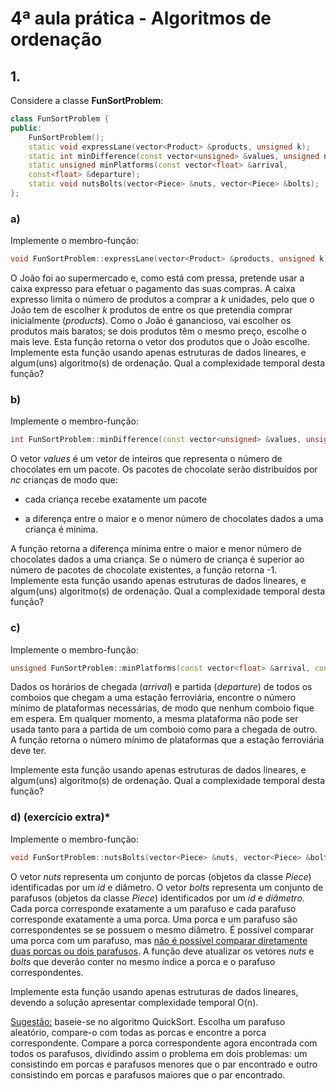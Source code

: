 # 4ª aula prática - Algoritmos de ordenação

## 1.

Considere a classe **FunSortProblem**:

```cpp
class FunSortProblem {
public:
    FunSortProblem();
    static void expressLane(vector<Product> &products, unsigned k);
    static int minDifference(const vector<unsigned> &values, unsigned nc);
    static unsigned minPlatforms(const vector<float> &arrival,
    const<float> &departure);
    static void nutsBolts(vector<Piece> &nuts, vector<Piece> &bolts);
};
```

### a)

Implemente o membro-função:

```cpp
void FunSortProblem::expressLane(vector<Product> &products, unsigned k)
```

O João foi ao supermercado e, como está com pressa, pretende usar a caixa expresso para efetuar o pagamento das suas compras.
A caixa expresso limita o número de produtos a comprar a *k* unidades, pelo que o João tem de escolher *k* produtos de entre os que pretendia comprar inicialmente (*products*).
Como o João é ganancioso, vai escolher os produtos mais baratos; se dois produtos têm o mesmo preço, escolhe o mais leve.
Esta função retorna o vetor dos produtos que o João escolhe.
Implemente esta função usando apenas estruturas de dados lineares, e algum(uns) algoritmo(s) de ordenação.
Qual a complexidade temporal desta função?

### b)

Implemente o membro-função:

```cpp
int FunSortProblem::minDifference(const vector<unsigned> &values, unsigned nc)
```

O vetor *values* é um vetor de inteiros que representa o número de chocolates em um pacote.
Os pacotes de chocolate serão distribuídos por *nc* crianças de modo que:

- cada criança recebe exatamente um pacote

- a diferença entre o maior e o menor número de chocolates dados a uma criança é mínima.

A função retorna a diferença mínima entre o maior e menor número de chocolates dados a uma criança.
Se o número de criança é superior ao número de pacotes de chocolate existentes, a função retorna -1.
Implemente esta função usando apenas estruturas de dados lineares, e algum(uns) algoritmo(s) de ordenação.
Qual a complexidade temporal desta função?

### c)

Implemente o membro-função:

```cpp
unsigned FunSortProblem::minPlatforms(const vector<float> &arrival, const<float> &departure)
```

Dados os horários de chegada (*arrival*) e partida (*departure*) de todos os comboios que chegam a uma estação ferroviária, encontre o número mínimo de plataformas necessárias, de modo que nenhum comboio fique em espera.
Em qualquer momento, a mesma plataforma não pode ser usada tanto para a partida de um comboio como para a chegada de outro.
A função retorna o número mínimo de plataformas que a estação ferroviária deve ter.

Implemente esta função usando apenas estruturas de dados lineares, e algum(uns) algoritmo(s) de ordenação.
Qual a complexidade temporal desta função?

### d) (exercício extra)*

Implemente o membro-função:

```cpp
void FunSortProblem::nutsBolts(vector<Piece> &nuts, vector<Piece> &bolts)
```

O vetor *nuts* representa um conjunto de porcas (objetos da classe *Piece*) identificadas por um *id* e diâmetro.
O vetor *bolts* representa um conjunto de parafusos (objetos da classe *Piece*) identificados por um *id* e *diâmetro*.
Cada porca corresponde exatamente a um parafuso e cada parafuso corresponde exatamente a uma porca.
Uma porca e um parafuso são correspondentes se se possuem o mesmo diâmetro.
É possível comparar uma porca com um parafuso, mas <ins>não é possível comparar diretamente duas porcas ou dois parafusos</ins>.
A função deve atualizar os vetores *nuts* e *bolts* que deverão conter no mesmo índice a porca e o parafuso correspondentes.

Implemente esta função usando apenas estruturas de dados lineares, devendo a solução apresentar complexidade temporal O(n).

<ins>Sugestão:</ins> baseie-se no algoritmo QuickSort.
Escolha um parafuso aleatório, compare-o com todas as porcas e encontre a porca correspondente.
Compare a porca correspondente agora encontrada com todos os parafusos, dividindo assim o problema em dois problemas: um consistindo em porcas e parafusos menores que o par encontrado e outro consistindo em porcas e parafusos maiores que o par encontrado.
